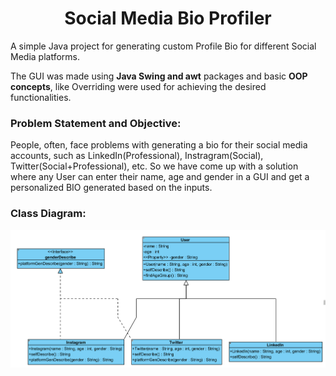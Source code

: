 <h1 align="center">Social Media Bio Profiler</h1> 
A simple Java project for generating custom Profile Bio for different Social Media platforms.

The GUI was made using **Java Swing and awt** packages and basic **OOP concepts**, like Overriding were used for achieving the desired functionalities.

### Problem Statement and Objective: 
People, often, face problems with generating a bio for their social media accounts, such as LinkedIn(Professional), Instragram(Social), Twitter(Social+Professional), etc. So we have come up with a solution where any User can enter their name, age and gender in a GUI and get a personalized BIO generated based on the inputs.


### Class Diagram: 
<img src="https://github.com/IndraP24/BioProfiler/blob/main/Class%20Diagram.png">
